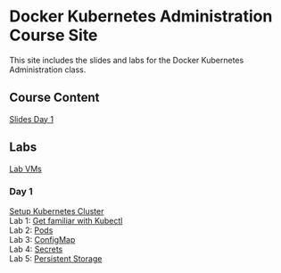 # Docker Kubernetes Administration Course Site

This site includes the slides and labs for the Docker Kubernetes Administration class. 

## Course Content 
[Slides Day 1](https://www.dropbox.com/s/hox7ndi7k8gznxj/Kube-Admin-day1.pdf?dl=0)   

## Labs
[Lab VMs](https://docs.google.com/spreadsheets/d/1kW1rNQMZVdoYa2IDLZa66rLv122LM_mIfkbjxhEmVsQ/edit?usp=sharing)  

### Day 1
[Setup Kubernetes Cluster](labs/001-setup-gcp/)   
Lab 1: [Get familiar with Kubectl](labs/commands/)   
Lab 2: [Pods](labs/pods/)   
Lab 3: [ConfigMap](labs/configmap/)   
Lab 4: [Secrets](labs/secrets/)   
Lab 5: [Persistent Storage](labs/persistent-storage/)   

